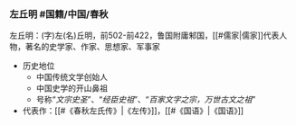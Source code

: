 ### 左丘明 #国籍/中国/春秋

左丘明：(字)左(名)丘明，前502-前422，鲁国附庸邾国，[[#儒家|儒家]]代表人物，著名的史学家、作家、思想家、军事家
- 历史地位
	- 中国传统文学创始人
	- 中国史学的开山鼻祖
	- 号称“*文宗史圣*”、“*经臣史祖*”、“*百家文字之宗，万世古文之祖*”
- 代表作：[[#《春秋左氏传》|《左传》]]，[[#《国语》|《国语》]]